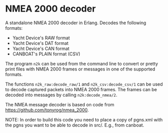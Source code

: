# NMEA 2000 decoder

A standalone NMEA 2000 decoder in Erlang.  Decodes the following
formats:

- Yacht Device's RAW format
- Yacht Device's DAT format
- Yacht Device's CAN format
- CANBOAT's PLAIN format (CSV)

The program `n2k` can be used from the command line to convert or
pretty print files with NMEA 2000 frames or messages in one of the
supported formats.

The functions `n2k_raw:decode_raw/1` and `n2k_csv:decode_csv/1` can be
used to decode captured packets into NMEA 2000 frames.  The frames can
be decoded into messages by calling `n2k:decode_nmea/2`.

The NMEA message decoder is based on code from
https://github.com/tonyrog/nmea_2000.

NOTE: In order to build this code you need to place a copy of pgns.xml
with the pgns you want to be able to decode in src/.  E.g., from
canboat.
